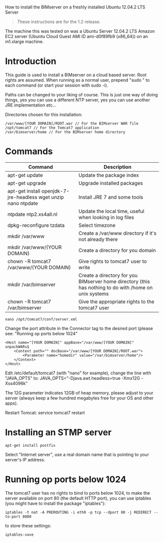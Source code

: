 How to install the BIMserver on a freshly installed Ubuntu 12.04.2 LTS Server

> These instructions are for the 1.2 release.

The machine this was tested on was a Ubuntu Server 12.04.2 LTS Amazon EC2 server (Ubuntu Cloud Guest AMI ID ami-d0f89fb9 (x86_64)) on an m1.xlarge machine.

# Introduction

This guide is used to install a BIMserver on a cloud based server. Root rights are assumed. When running as a normal user, prepend "sudo " to each command (or start your session with sudo -i).

Paths can be changed to your liking of course. This is just one way of doing things, yes you can use a different NTP server, yes you can use another JRE implementation etc...

Directories chosen for this installation:
```
/var/www/[YOUR DOMAIN]/ROOT.war // For the BIMserver WAR file
/opt/tomcat7 // For the Tomcat7 application
/var/bimserver/home // For the BIMserver home directory
```

# Commands

| Command | Description |
| ------------- | ------------- |
| apt-get update | Update the package index |
| apt-get upgrade | Upgrade installed packages |
| apt-get install openjdk-7-jre-headless wget unzip nano ntpdate | Install JRE 7 and some tools |
| ntpdate ntp2.xs4all.nl | Update the local time, useful when looking in log files |
| dpkg-reconfigure tzdata | Select timezone |
| mkdir /var/www | Create a /var/www directory if it's not already there |
| mkdir /var/www/(YOUR DOMAIN) | Create a directory for you domain |
| chown -R tomcat7 /var/www/(YOUR DOMAIN) | Give rights to tomcat7 user to write |
| mkdir /var/bimserver | Create a directory for you BIMserver home directory (this has nothing to do with /home on unix systems |
| chown -R tomcat7 /var/bimserver | Give the appropriate rights to the tomcat7 user |

```
nano /opt/tomcat7/conf/server.xml
```
Change the port attribute in the Connector tag to the desired port (please see: "Running op ports below 1024"
```
<Host name="[YOUR DOMAIN]" appBase="/var/www/[YOUR DOMAIN]" unpackWARs$
    <Context path="" docBase="/var/www/[YOUR DOMAIN]/ROOT.war">
        <Parameter name="homedir" value="/var/bimserver/home"/>
    </Context>
</Host>
```

Edit /etc/default/tomcat7 (with "nano" for example), change the line with "JAVA_OPTS" to: JAVA_OPTS="-Djava.awt.headless=true -Xmx12G -Xss4096k"

The 12G parameter indicates 12GB of heap memory, please adjust to your server (always keep a few hundred megabytes free for your OS and other apps).

Restart Tomcat: service tomcat7 restart

# Installing an STMP server

```
apt-get install postfix
```

Select "Internet server", use a real domain name that is pointing to your server's IP address.

# Running op ports below 1024

The tomcat7 user has no rights to bind to ports below 1024, to make the server available on port 80 (the default HTTP port), you can use iptables (you might have to install the package "iptables"):

```
iptables -t nat -A PREROUTING -i eth0 -p tcp --dport 80 -j REDIRECT --to-port 8080
```
to store these settings:
```
iptables-save
```